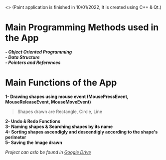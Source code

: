 <> (Paint application is finished in 10/01/2022, It is created using C++ & Qt.)

# Main Programming Methods used in the App
***- Object Oriented Programming*** <br />
***- Data Structure***<br />
***- Pointers and References***<br />

# Main Functions of the App
**1- Drawing shapes using mouse event (MousePressEvent, MouseReleaseEvent, MouseMoveEvent)**<br />
>Shapes drawn are Rectangle, Circle, Line <br />

**2- Undo & Redo Functions**<br />
**3- Naming shapes & Searching shapes by its name**<br />
**4- Sorting shapes ascendigly and descendigly according to the shape's perimeter**<br />
**5- Saving the Image drawn**<br />


*Project can aslo be found in [Google Drive](https://drive.google.com/drive/u/0/folders/1JMJsFMaFRFBl63uwo9oRpZXaYEfrnE1p)*

